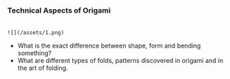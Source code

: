 ### Technical Aspects of Origami

                                                                           ![](/assets/1.png)

* What is the exact difference between shape, form and bending something?
* What are different types of folds, patterns discovered in origami and in the art of folding.



